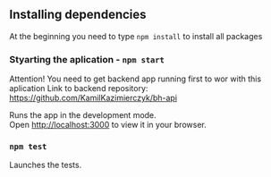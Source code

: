 ## Installing dependencies

At the beginning you need to type `npm install` to install all packages

### Styarting the aplication - `npm start`

Attention! You need to get backend app running first to wor with this aplication
Link to backend repository: https://github.com/KamilKazimierczyk/bh-api

Runs the app in the development mode.\
Open [http://localhost:3000](http://localhost:3000) to view it in your browser.

### `npm test`

Launches the tests.